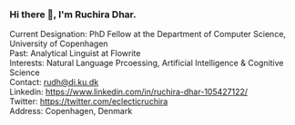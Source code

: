 ### Hi there 👋, I'm Ruchira Dhar.

<!--
**ruchiradhar/ruchiradhar** is a ✨ _special_ ✨ repository because its `README.md` (this file) appears on your GitHub profile.

Here are some ideas to get you started:

- 🔭 I’m currently working on ...
- 🌱 I’m currently learning ...
- 👯 I’m looking to collaborate on ...
- 🤔 I’m looking for help with ...
- 💬 Ask me about ...
- 📫 How to reach me: ...
- 😄 Pronouns: ...
- ⚡ Fun fact: ...
-->
Current Designation: PhD Fellow at the Department of Computer Science, University of Copenhagen  
Past: Analytical Linguist at Flowrite  
Interests: Natural Language Prcoessing, Artificial Intelligence & Cognitive Science  
Contact: rudh@di.ku.dk  
Linkedin: https://www.linkedin.com/in/ruchira-dhar-105427122/  
Twitter: https://twitter.com/eclecticruchira  
Address: Copenhagen, Denmark
